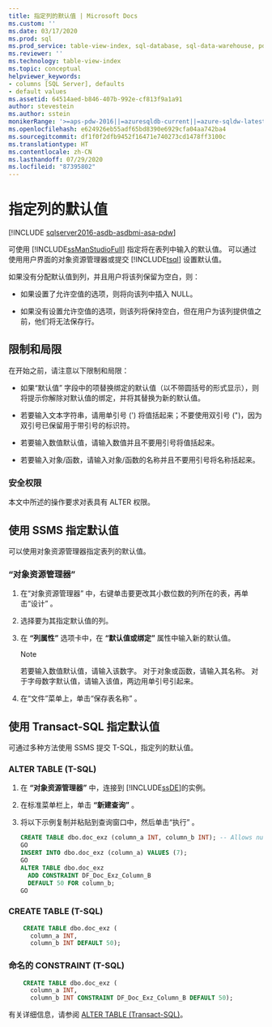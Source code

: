 ```yaml
---
title: 指定列的默认值 | Microsoft Docs
ms.custom: ''
ms.date: 03/17/2020
ms.prod: sql
ms.prod_service: table-view-index, sql-database, sql-data-warehouse, pdw
ms.reviewer: ''
ms.technology: table-view-index
ms.topic: conceptual
helpviewer_keywords:
- columns [SQL Server], defaults
- default values
ms.assetid: 64514aed-b846-407b-992e-cf813f9a1a91
author: stevestein
ms.author: sstein
monikerRange: '>=aps-pdw-2016||=azuresqldb-current||=azure-sqldw-latest||>=sql-server-2016||=sqlallproducts-allversions||>=sql-server-linux-2017||=azuresqldb-mi-current'
ms.openlocfilehash: e624926eb55adf65bd8390e6929cfa04aa742ba4
ms.sourcegitcommit: df1f0f2dfb9452f16471e740273cd1478ff3100c
ms.translationtype: HT
ms.contentlocale: zh-CN
ms.lasthandoff: 07/29/2020
ms.locfileid: "87395802"
---
```

# <a name="specify-default-values-for-columns"></a>指定列的默认值

[!INCLUDE [sqlserver2016-asdb-asdbmi-asa-pdw](../../includes/applies-to-version/sqlserver2016-asdb-asdbmi-asa-pdw.md)]

可使用 [!INCLUDE[ssManStudioFull](../../includes/ssmanstudiofull-md.md)] 指定将在表列中输入的默认值。 可以通过使用用户界面的对象资源管理器或提交 [!INCLUDE[tsql](../../includes/tsql-md.md)] 设置默认值。

如果没有分配默认值到列，并且用户将该列保留为空白，则：

- 如果设置了允许空值的选项，则将向该列中插入 NULL。

- 如果没有设置允许空值的选项，则该列将保持空白，但在用户为该列提供值之前，他们将无法保存行。

## <a name="limitations-and-restrictions"></a><a name="Restrictions"></a> 限制和局限

在开始之前，请注意以下限制和局限：

- 如果“默认值”  字段中的项替换绑定的默认值（以不带圆括号的形式显示），则将提示你解除对默认值的绑定，并将其替换为新的默认值。

- 若要输入文本字符串，请用单引号 (') 将值括起来；不要使用双引号 (")，因为双引号已保留用于带引号的标识符。

- 若要输入数值默认值，请输入数值并且不要用引号将值括起来。

- 若要输入对象/函数，请输入对象/函数的名称并且不要用引号将名称括起来。

### <a name="security-permissions"></a><a name="Security"></a> 安全权限

本文中所述的操作要求对表具有 ALTER 权限。

## <a name="use-ssms-to-specify-a-default"></a><a name="SSMSProcedure"></a> 使用 SSMS 指定默认值

可以使用对象资源管理器指定表列的默认值。

### <a name="object-explorer"></a>“对象资源管理器”

1. 在“对象资源管理器”  中，右键单击要更改其小数位数的列所在的表，再单击“设计”  。

2. 选择要为其指定默认值的列。

3. 在 **“列属性”** 选项卡中，在 **“默认值或绑定”** 属性中输入新的默认值。

   > [!NOTE]
   > 若要输入数值默认值，请输入该数字。 对于对象或函数，请输入其名称。 对于字母数字默认值，请输入该值，两边用单引号引起来。

4. 在“文件”菜单上，单击“保存表名称”    。

## <a name="use-transact-sql-to-specify-a-default"></a><a name="TsqlProcedure"></a> 使用 Transact-SQL 指定默认值

可通过多种方法使用 SSMS 提交 T-SQL，指定列的默认值。

### <a name="alter-table-t-sql"></a>ALTER TABLE (T-SQL)

1. 在 **“对象资源管理器”** 中，连接到 [!INCLUDE[ssDE](../../includes/ssde-md.md)]的实例。

2. 在标准菜单栏上，单击 **“新建查询”** 。

3. 将以下示例复制并粘贴到查询窗口中，然后单击“执行”  。

   ```sql
   CREATE TABLE dbo.doc_exz (column_a INT, column_b INT); -- Allows nulls.
   GO
   INSERT INTO dbo.doc_exz (column_a) VALUES (7);
   GO
   ALTER TABLE dbo.doc_exz
     ADD CONSTRAINT DF_Doc_Exz_Column_B
     DEFAULT 50 FOR column_b;
   GO
   ```

<!--
The following two T-SQL code examples were offered by 'nycdotnet' (Steve) via public PR 1660, Feb 2019.
-->

### <a name="create-table-t-sql"></a>CREATE TABLE (T-SQL)

```sql
    CREATE TABLE dbo.doc_exz (
      column_a INT,
      column_b INT DEFAULT 50);
```

### <a name="named-constraint-t-sql"></a>命名的 CONSTRAINT (T-SQL)

```sql
    CREATE TABLE dbo.doc_exz (
      column_a INT,
      column_b INT CONSTRAINT DF_Doc_Exz_Column_B DEFAULT 50);
```

有关详细信息，请参阅 [ALTER TABLE (Transact-SQL)](../../t-sql/statements/alter-table-transact-sql.md)。
